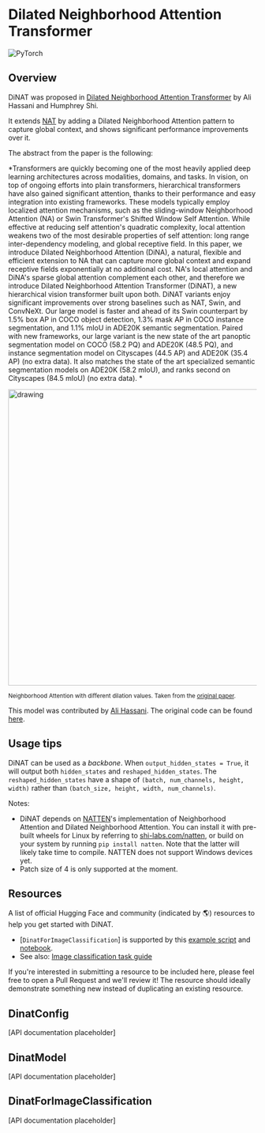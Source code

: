<!--Copyright 2022 The HuggingFace Team. All rights reserved.

Licensed under the Apache License, Version 2.0 (the "License"); you may not use this file except in compliance with
the License. You may obtain a copy of the License at

http://www.apache.org/licenses/LICENSE-2.0

Unless required by applicable law or agreed to in writing, software distributed under the License is distributed on
an "AS IS" BASIS, WITHOUT WARRANTIES OR CONDITIONS OF ANY KIND, either express or implied. See the License for the
specific language governing permissions and limitations under the License.

⚠️ Note that this file is in Markdown but contain specific syntax for our doc-builder (similar to MDX) that may not be
rendered properly in your Markdown viewer.

-->

# Dilated Neighborhood Attention Transformer

<div class="flex flex-wrap space-x-1">
<img alt="PyTorch" src="https://img.shields.io/badge/PyTorch-DE3412?style=flat&logo=pytorch&logoColor=white">
</div>

## Overview

DiNAT was proposed in [Dilated Neighborhood Attention Transformer](https://arxiv.org/abs/2209.15001)
by Ali Hassani and Humphrey Shi.

It extends [NAT](nat) by adding a Dilated Neighborhood Attention pattern to capture global context,
and shows significant performance improvements over it.

The abstract from the paper is the following:

*Transformers are quickly becoming one of the most heavily applied deep learning architectures across modalities,
domains, and tasks. In vision, on top of ongoing efforts into plain transformers, hierarchical transformers have
also gained significant attention, thanks to their performance and easy integration into existing frameworks.
These models typically employ localized attention mechanisms, such as the sliding-window Neighborhood Attention (NA)
or Swin Transformer's Shifted Window Self Attention. While effective at reducing self attention's quadratic complexity,
local attention weakens two of the most desirable properties of self attention: long range inter-dependency modeling,
and global receptive field. In this paper, we introduce Dilated Neighborhood Attention (DiNA), a natural, flexible and
efficient extension to NA that can capture more global context and expand receptive fields exponentially at no
additional cost. NA's local attention and DiNA's sparse global attention complement each other, and therefore we
introduce Dilated Neighborhood Attention Transformer (DiNAT), a new hierarchical vision transformer built upon both.
DiNAT variants enjoy significant improvements over strong baselines such as NAT, Swin, and ConvNeXt.
Our large model is faster and ahead of its Swin counterpart by 1.5% box AP in COCO object detection,
1.3% mask AP in COCO instance segmentation, and 1.1% mIoU in ADE20K semantic segmentation.
Paired with new frameworks, our large variant is the new state of the art panoptic segmentation model on COCO (58.2 PQ)
and ADE20K (48.5 PQ), and instance segmentation model on Cityscapes (44.5 AP) and ADE20K (35.4 AP) (no extra data).
It also matches the state of the art specialized semantic segmentation models on ADE20K (58.2 mIoU),
and ranks second on Cityscapes (84.5 mIoU) (no extra data). *

<img
src="https://huggingface.co/datasets/huggingface/documentation-images/resolve/main/dilated-neighborhood-attention-pattern.jpg"
alt="drawing" width="600"/>

<small> Neighborhood Attention with different dilation values.
Taken from the <a href="https://arxiv.org/abs/2209.15001">original paper</a>.</small>

This model was contributed by [Ali Hassani](https://huggingface.co/alihassanijr).
The original code can be found [here](https://github.com/SHI-Labs/Neighborhood-Attention-Transformer).

## Usage tips

DiNAT can be used as a *backbone*. When `output_hidden_states = True`,
it will output both `hidden_states` and `reshaped_hidden_states`. The `reshaped_hidden_states` have a shape of `(batch, num_channels, height, width)` rather than `(batch_size, height, width, num_channels)`.

Notes:
- DiNAT depends on [NATTEN](https://github.com/SHI-Labs/NATTEN/)'s implementation of Neighborhood Attention and Dilated Neighborhood Attention.
You can install it with pre-built wheels for Linux by referring to [shi-labs.com/natten](https://shi-labs.com/natten), or build on your system by running `pip install natten`.
Note that the latter will likely take time to compile. NATTEN does not support Windows devices yet.
- Patch size of 4 is only supported at the moment.

## Resources

A list of official Hugging Face and community (indicated by 🌎) resources to help you get started with DiNAT.

<PipelineTag pipeline="image-classification"/>

- [`DinatForImageClassification`] is supported by this [example script](https://github.com/huggingface/transformers/tree/main/examples/pytorch/image-classification) and [notebook](https://colab.research.google.com/github/huggingface/notebooks/blob/main/examples/image_classification.ipynb).
- See also: [Image classification task guide](../tasks/image_classification)

If you're interested in submitting a resource to be included here, please feel free to open a Pull Request and we'll review it! The resource should ideally demonstrate something new instead of duplicating an existing resource.

## DinatConfig

[API documentation placeholder]

## DinatModel

[API documentation placeholder]

## DinatForImageClassification

[API documentation placeholder]